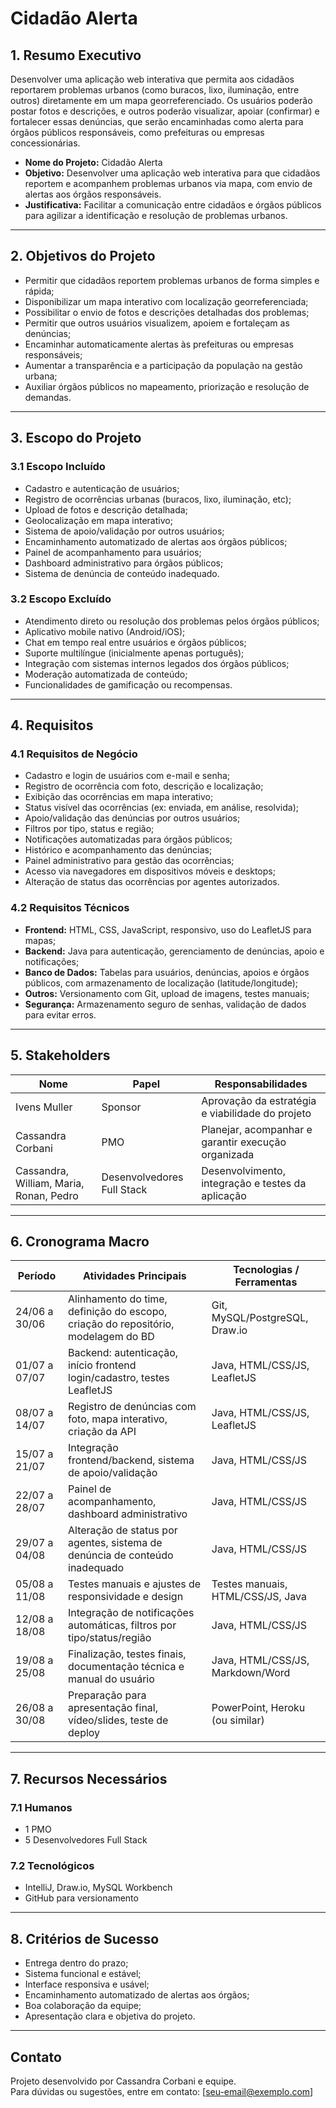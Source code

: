# Cidadão Alerta

## 1. Resumo Executivo

Desenvolver uma aplicação web interativa que permita aos cidadãos reportarem problemas urbanos (como buracos, lixo, iluminação, entre outros) diretamente em um mapa georreferenciado. Os usuários poderão postar fotos e descrições, e outros poderão visualizar, apoiar (confirmar) e fortalecer essas denúncias, que serão encaminhadas como alerta para órgãos públicos responsáveis, como prefeituras ou empresas concessionárias.

- **Nome do Projeto:** Cidadão Alerta  
- **Objetivo:** Desenvolver uma aplicação web interativa para que cidadãos reportem e acompanhem problemas urbanos via mapa, com envio de alertas aos órgãos responsáveis.  
- **Justificativa:** Facilitar a comunicação entre cidadãos e órgãos públicos para agilizar a identificação e resolução de problemas urbanos.

---

## 2. Objetivos do Projeto

- Permitir que cidadãos reportem problemas urbanos de forma simples e rápida;  
- Disponibilizar um mapa interativo com localização georreferenciada;  
- Possibilitar o envio de fotos e descrições detalhadas dos problemas;  
- Permitir que outros usuários visualizem, apoiem e fortaleçam as denúncias;  
- Encaminhar automaticamente alertas às prefeituras ou empresas responsáveis;  
- Aumentar a transparência e a participação da população na gestão urbana;  
- Auxiliar órgãos públicos no mapeamento, priorização e resolução de demandas.

---

## 3. Escopo do Projeto

### 3.1 Escopo Incluído
- Cadastro e autenticação de usuários;  
- Registro de ocorrências urbanas (buracos, lixo, iluminação, etc);  
- Upload de fotos e descrição detalhada;  
- Geolocalização em mapa interativo;  
- Sistema de apoio/validação por outros usuários;  
- Encaminhamento automatizado de alertas aos órgãos públicos;  
- Painel de acompanhamento para usuários;  
- Dashboard administrativo para órgãos públicos;  
- Sistema de denúncia de conteúdo inadequado.

### 3.2 Escopo Excluído
- Atendimento direto ou resolução dos problemas pelos órgãos públicos;  
- Aplicativo mobile nativo (Android/iOS);  
- Chat em tempo real entre usuários e órgãos públicos;  
- Suporte multilíngue (inicialmente apenas português);  
- Integração com sistemas internos legados dos órgãos públicos;  
- Moderação automatizada de conteúdo;  
- Funcionalidades de gamificação ou recompensas.

---

## 4. Requisitos

### 4.1 Requisitos de Negócio
- Cadastro e login de usuários com e-mail e senha;  
- Registro de ocorrência com foto, descrição e localização;  
- Exibição das ocorrências em mapa interativo;  
- Status visível das ocorrências (ex: enviada, em análise, resolvida);  
- Apoio/validação das denúncias por outros usuários;  
- Filtros por tipo, status e região;  
- Notificações automatizadas para órgãos públicos;  
- Histórico e acompanhamento das denúncias;  
- Painel administrativo para gestão das ocorrências;  
- Acesso via navegadores em dispositivos móveis e desktops;  
- Alteração de status das ocorrências por agentes autorizados.

### 4.2 Requisitos Técnicos
- **Frontend:** HTML, CSS, JavaScript, responsivo, uso do LeafletJS para mapas;  
- **Backend:** Java para autenticação, gerenciamento de denúncias, apoio e notificações;  
- **Banco de Dados:** Tabelas para usuários, denúncias, apoios e órgãos públicos, com armazenamento de localização (latitude/longitude);  
- **Outros:** Versionamento com Git, upload de imagens, testes manuais;  
- **Segurança:** Armazenamento seguro de senhas, validação de dados para evitar erros.

---

## 5. Stakeholders

| Nome             | Papel              | Responsabilidades                                         |
|------------------|--------------------|----------------------------------------------------------|
| Ivens Muller     | Sponsor            | Aprovação da estratégia e viabilidade do projeto         |
| Cassandra Corbani| PMO                | Planejar, acompanhar e garantir execução organizada       |
| Cassandra, William, Maria, Ronan, Pedro | Desenvolvedores Full Stack | Desenvolvimento, integração e testes da aplicação |

---

## 6. Cronograma Macro

| Período          | Atividades Principais                                                                 | Tecnologias / Ferramentas                |
|------------------|---------------------------------------------------------------------------------------|-----------------------------------------|
| 24/06 a 30/06    | Alinhamento do time, definição do escopo, criação do repositório, modelagem do BD    | Git, MySQL/PostgreSQL, Draw.io           |
| 01/07 a 07/07    | Backend: autenticação, início frontend login/cadastro, testes LeafletJS               | Java, HTML/CSS/JS, LeafletJS             |
| 08/07 a 14/07    | Registro de denúncias com foto, mapa interativo, criação da API                       | Java, HTML/CSS/JS, LeafletJS             |
| 15/07 a 21/07    | Integração frontend/backend, sistema de apoio/validação                              | Java, HTML/CSS/JS                        |
| 22/07 a 28/07    | Painel de acompanhamento, dashboard administrativo                                   | Java, HTML/CSS/JS                        |
| 29/07 a 04/08    | Alteração de status por agentes, sistema de denúncia de conteúdo inadequado           | Java, HTML/CSS/JS                        |
| 05/08 a 11/08    | Testes manuais e ajustes de responsividade e design                                 | Testes manuais, HTML/CSS/JS, Java        |
| 12/08 a 18/08    | Integração de notificações automáticas, filtros por tipo/status/região               | Java, HTML/CSS/JS                        |
| 19/08 a 25/08    | Finalização, testes finais, documentação técnica e manual do usuário                 | Java, HTML/CSS/JS, Markdown/Word        |
| 26/08 a 30/08    | Preparação para apresentação final, vídeo/slides, teste de deploy                   | PowerPoint, Heroku (ou similar)          |

---

## 7. Recursos Necessários

### 7.1 Humanos
- 1 PMO  
- 5 Desenvolvedores Full Stack

### 7.2 Tecnológicos
- IntelliJ, Draw.io, MySQL Workbench  
- GitHub para versionamento

---

## 8. Critérios de Sucesso

- Entrega dentro do prazo;  
- Sistema funcional e estável;  
- Interface responsiva e usável;  
- Encaminhamento automatizado de alertas aos órgãos;  
- Boa colaboração da equipe;  
- Apresentação clara e objetiva do projeto.

---

## Contato

Projeto desenvolvido por Cassandra Corbani e equipe.  
Para dúvidas ou sugestões, entre em contato: [seu-email@exemplo.com]
